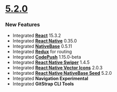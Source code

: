 # [5.2.0](http://gitstrap.com/strapmobile/SocialApp/tags/v5.2.0)

### New Features

- Integrated **[React](https://facebook.github.io/react/)** 15.3.2
- Integrated **[React Native](https://facebook.github.io/react-native/)** 0.35.0
- Integrated **[NativeBase](http://nativebase.io/docs/v0.5.13/)** 0.5.11
- Integrated **[Redux](http://redux.js.org/)** for routing
- Integrated **[CodePush](https://github.com/Microsoft/react-native-code-push)** 1.15.0-beta
- Integrated **[React Native Swiper](https://github.com/leecade/react-native-swiper)** 1.4.5
- Integrated **[React Native Vector Icons](https://github.com/oblador/react-native-vector-icons)** 2.0.3
- Integrated **[React Native NativeBase Seed](https://github.com/GeekyAnts/react-native-native-base-seed)** 5.2.0
- Integrated **Navigation Experimental**
- Integrated **GitStrap CLI Tools**